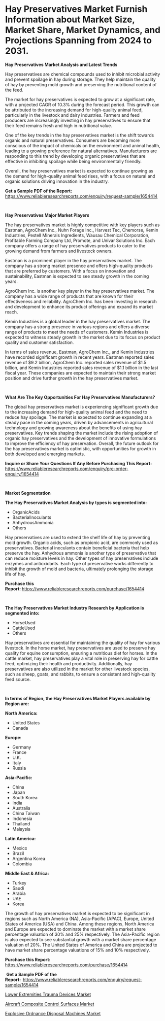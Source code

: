 <p><h1>Hay Preservatives Market Furnish Information about Market Size, Market Share, Market Dynamics, and Projections Spanning from 2024 to 2031.</h1></p><p><strong>Hay Preservatives Market Analysis and Latest Trends</strong></p>
<p><p>Hay preservatives are chemical compounds used to inhibit microbial activity and prevent spoilage in hay during storage. They help maintain the quality of hay by preventing mold growth and preserving the nutritional content of the feed.</p><p>The market for hay preservatives is expected to grow at a significant rate, with a projected CAGR of 10.3% during the forecast period. This growth can be attributed to the increasing demand for high-quality animal feed, particularly in the livestock and dairy industries. Farmers and feed producers are increasingly investing in hay preservatives to ensure that their feed remains fresh and high in nutritional value.</p><p>One of the key trends in the hay preservatives market is the shift towards organic and natural preservatives. Consumers are becoming more conscious of the impact of chemicals on the environment and animal health, leading to a growing preference for natural alternatives. Manufacturers are responding to this trend by developing organic preservatives that are effective in inhibiting spoilage while being environmentally friendly.</p><p>Overall, the hay preservatives market is expected to continue growing as the demand for high-quality animal feed rises, with a focus on natural and organic solutions driving innovation in the industry.</p></p>
<p><strong>Get a Sample PDF of the Report:&nbsp;</strong> <a href="https://www.reliableresearchreports.com/enquiry/request-sample/1654414">https://www.reliableresearchreports.com/enquiry/request-sample/1654414</a></p>
<p>&nbsp;</p>
<p><strong>Hay Preservatives Major Market Players</strong></p>
<p><p>The hay preservatives market is highly competitive with key players such as Eastman, AgroChem Inc., Nuhn Forage Inc., Harvest Tec, Chemorse, Kemin Industries, Pestell Minerals Ingredients, Wausau Chemical Corporation, Profitable Farming Company Ltd, Promote, and Univar Solutions Inc. Each company offers a range of hay preservatives products to cater to the growing demand from farmers and livestock owners.</p><p>Eastman is a prominent player in the hay preservatives market. The company has a strong market presence and offers high-quality products that are preferred by customers. With a focus on innovation and sustainability, Eastman is expected to see steady growth in the coming years.</p><p>AgroChem Inc. is another key player in the hay preservatives market. The company has a wide range of products that are known for their effectiveness and reliability. AgroChem Inc. has been investing in research and development to enhance its product offerings and expand its market reach.</p><p>Kemin Industries is a global leader in the hay preservatives market. The company has a strong presence in various regions and offers a diverse range of products to meet the needs of customers. Kemin Industries is expected to witness steady growth in the market due to its focus on product quality and customer satisfaction.</p><p>In terms of sales revenue, Eastman, AgroChem Inc., and Kemin Industries have recorded significant growth in recent years. Eastman reported sales revenue of $9.2 billion, AgroChem Inc. reported sales revenue of $1.5 billion, and Kemin Industries reported sales revenue of $1.1 billion in the last fiscal year. These companies are expected to maintain their strong market position and drive further growth in the hay preservatives market.</p></p>
<p>&nbsp;</p>
<p><strong>What Are The Key Opportunities For Hay Preservatives Manufacturers?</strong></p>
<p><p>The global hay preservatives market is experiencing significant growth due to the increasing demand for high-quality animal feed and the need to reduce hay spoilage. The market is expected to continue expanding at a steady pace in the coming years, driven by advancements in agricultural technology and growing awareness about the benefits of using hay preservatives. Key trends shaping the market include the rising adoption of organic hay preservatives and the development of innovative formulations to improve the efficiency of hay preservation. Overall, the future outlook for the hay preservatives market is optimistic, with opportunities for growth in both developed and emerging markets.</p></p>
<p><strong>Inquire or Share Your Questions If Any Before Purchasing This Report:</strong> <a href="https://www.reliableresearchreports.com/enquiry/pre-order-enquiry/1654414">https://www.reliableresearchreports.com/enquiry/pre-order-enquiry/1654414</a></p>
<p>&nbsp;</p>
<p><strong>Market Segmentation</strong></p>
<p><strong>The Hay Preservatives Market Analysis by types is segmented into:</strong></p>
<p><ul><li>OrganicAcids</li><li>BacterialInoculants</li><li>AnhydrousAmmonia</li><li>Others</li></ul></p>
<p><p>Hay preservatives are used to extend the shelf life of hay by preventing mold growth. Organic acids, such as propionic acid, are commonly used as preservatives. Bacterial inoculants contain beneficial bacteria that help preserve the hay. Anhydrous ammonia is another type of preservative that can reduce moisture levels in hay. Other types of hay preservatives include enzymes and antioxidants. Each type of preservative works differently to inhibit the growth of mold and bacteria, ultimately prolonging the storage life of hay.</p></p>
<p><strong>Purchase this Report:&nbsp;</strong><a href="https://www.reliableresearchreports.com/purchase/1654414">https://www.reliableresearchreports.com/purchase/1654414</a></p>
<p>&nbsp;</p>
<p><strong>The Hay Preservatives Market Industry Research by Application is segmented into:</strong></p>
<p><ul><li>HorseUsed</li><li>CattleUsed</li><li>Others</li></ul></p>
<p><p>Hay preservatives are essential for maintaining the quality of hay for various livestock. In the horse market, hay preservatives are used to preserve hay quality for equine consumption, ensuring a nutritious diet for horses. In the cattle market, hay preservatives play a vital role in preserving hay for cattle feed, optimizing their health and productivity. Additionally, hay preservatives are also utilized in the market for other livestock species, such as sheep, goats, and rabbits, to ensure a consistent and high-quality feed source.</p></p>
<p>&nbsp;</p>
<p><strong>In terms of Region, the Hay Preservatives Market Players available by Region are:</strong></p>
<p>
    <p> <strong> North America: </strong>
        <ul>
            <li>United States</li>
            <li>Canada</li>
        </ul>
        </p> 
    <p> <strong> Europe: </strong>
        <ul>
            <li>Germany</li>
            <li>France</li>
            <li>U.K.</li>
            <li>Italy</li>
            <li>Russia</li>
        </ul>
        </p> 
    <p> <strong> Asia-Pacific: </strong>
        <ul>
            <li>China</li>
            <li>Japan</li>
            <li>South Korea</li>
            <li>India</li>
            <li>Australia</li>
            <li>China Taiwan</li>
            <li>Indonesia</li>
            <li>Thailand</li>
            <li>Malaysia</li>
        </ul>
        </p> 
    <p> <strong> Latin America: </strong>
        <ul>
            <li>Mexico</li>
            <li>Brazil</li>
            <li>Argentina Korea</li>
            <li>Colombia</li>
        </ul>
        </p> 
    <p> <strong> Middle East & Africa: </strong>
        <ul>
            <li>Turkey</li>
            <li>Saudi</li>
            <li>Arabia</li>
            <li>UAE</li>
            <li>Korea</li>
        </ul>
    </p>
    </p>
<p><p>The growth of hay preservatives market is expected to be significant in regions such as North America (NA), Asia-Pacific (APAC), Europe, United States of America (USA) and China. Among these regions, North America and Europe are expected to dominate the market with a market share percentage valuation of 30% and 25% respectively. The Asia-Pacific region is also expected to see substantial growth with a market share percentage valuation of 20%. The United States of America and China are projected to have market share percentage valuations of 15% and 10% respectively.</p></p>
<p><strong>Purchase this Report: </strong><a href="https://www.reliableresearchreports.com/purchase/1654414">https://www.reliableresearchreports.com/purchase/1654414</a></p>
<p>&nbsp;<strong>Get a Sample PDF of the Report:&nbsp;&nbsp;</strong><a href="https://www.reliableresearchreports.com/enquiry/request-sample/1654414">https://www.reliableresearchreports.com/enquiry/request-sample/1654414</a></p>
<p><strong></strong></p>
<p><p><a href="https://view.publitas.com/reportprime-1/insights-into-lower-extremities-trauma-devices-market-size-analysing-market-share-trends-and-growth-from-2023-to-2030/">Lower Extremities Trauma Devices Market</a></p><p><a href="https://view.publitas.com/reportprime-1/aircraft-composite-control-surfaces-market-research-report-the-key-to-successful-business-strategy-forecasted-for-period-from-2023-2030/">Aircraft Composite Control Surfaces Market</a></p><p><a href="https://view.publitas.com/reportprime-1/explosive-ordnance-disposal-machines-market-size-growth-and-forecast-from-2023-2030/">Explosive Ordnance Disposal Machines Market</a></p></p>